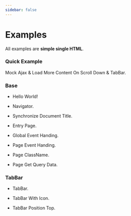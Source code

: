 ```yaml
---
sidebar: false
---
```

# Examples

<!-- ## Simple Single HTML -->
All examples are **simple single HTML**.


### Quick Example
Mock Ajax & Load More Content On Scroll Down & TabBar.
<source-preview name="quick-example" />

### Base
- Hello World!
  <source-preview name="hello-world" />

- Navigator.
  <source-preview name="two-pages" />

- Synchronize Document Title.
  <source-preview name="synchronize-document-title" />

- Entry Page.
  <source-preview name="entry-page" />

- Global Event Handing.
  <source-preview name="global-event-handing" />

- Page Event Handing.
  <source-preview name="page-event-handing" />

- Page ClassName.
  <source-preview name="class-name" />

- Page Get Query Data.
  <source-preview name="page-get-query" />



### TabBar
- TabBar.
  <source-preview name="tabbar" />

- TabBar With Icon.
  <source-preview name="tabbar-with-icon" />

- TabBar Position Top.
  <source-preview name="tabbar-position-top" />

<!-- ### Transition
- Transition Extend&Custom Default.
  <source-preview name="transition-extend-and-custom-default" />

- Transition With Amimate.css.
  <source-preview name="transition-with-amimate" />

- Transition of Tab Slide.
  <source-preview name="transition-of-tab-pages-slide" />

- Transition of Tab Slide Using CSS Var.
  <source-preview name="transition-of-tab-pages-slide-css-var" /> -->